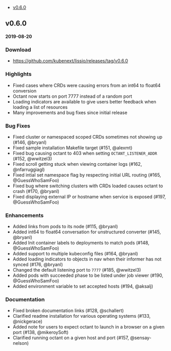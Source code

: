  - [v0.6.0](#v060)

## v0.6.0
#### 2019-08-20

### Download
 - https://github.com/kubenext/lissio/releases/tag/v0.6.0

### Highlights
- Fixed cases where CRDs were causing errors from an int64 to float64 conversion
- Octant now starts on port 7777 instead of a random port
- Loading indicators are available to give users better feedback when loading a list of resources
- Many improvements and bug fixes since initial release

### Bug Fixes
  * Fixed cluster or namespaced scoped CRDs sometimes not showing up (#146, @bryanl)
  * Fixed sample installation Makefile target (#151, @alexmt)
  * Fixed bug causing octant to 403 when setting `OCTANT_LISTENER_ADDR` (#152, @wwitzel3)
  * Fixed scroll getting stuck when viewing container logs (#162, @nfarruggiagl)
  * Fixed intial set namespace flag by respecting initial URL routing (#165, @GuessWhoSamFoo)
  * Fixed bug where switching clusters with CRDs loaded causes octant to crash (#170, @bryanl)
  * Fixed displaying external IP or hostname when service is exposed (#197, @GuessWhoSamFoo)

### Enhancements
  * Added links from pods to its node (#115, @bryanl)
  * Added int64 to float64 conversation for unstructured converter (#145, @bryanl)
  * Added Init container labels to deployments to match pods (#148, @GuessWhoSamFoo)
  * Added support to multiple kubeconfig files (#164, @bryanl)
  * Added loading indicators to objects in nav when their informer has not synced (#176, @bryanl)
  * Changed the default listening port to `7777` (#185, @wwitzel3)
  * Added pods with succeeded phase to be listed under job viewer (#190, @GuessWhoSamFoo)
  * Added environment variable to set accepted hosts (#194, @aksalj)

### Documentation
  * Fixed broken documentation links (#128, @schallert)
  * Clarified readme installation for various operating systems (#133, @nickgerace)
  * Added note for users to expect octant to launch in a browser on a given port (#138, @mikeroySoft)
  * Clarified running octant on a given host and port (#157, @sensay-nelson)
